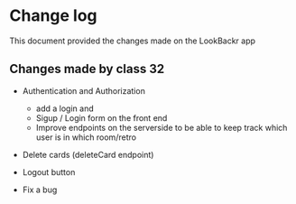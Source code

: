 # Change log

This document provided the changes made on the LookBackr app

## Changes made by class 32

- Authentication and Authorization

  - add a login and
  - Sigup / Login form on the front end
  - Improve endpoints on the serverside to be able to keep track which user is in which room/retro

- Delete cards (deleteCard endpoint)
- Logout button
- Fix a bug

